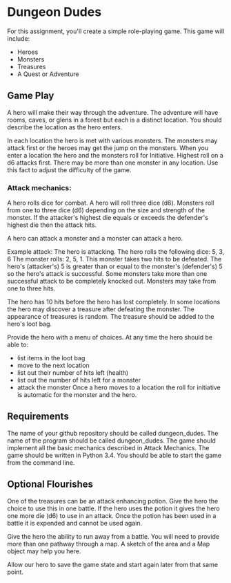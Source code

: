 # Dungeon Dudes
For this assignment, you'll create a simple role-playing game. This game will include:
*	Heroes
*	Monsters
*	Treasures
*	A Quest or Adventure
## Game Play
A hero will make their way through the adventure. The adventure will have rooms, caves, or glens in a forest but each is a distinct location. You should describe the location as the hero enters. 

In each location the hero is met with various monsters. The monsters may attack first or the heroes may get the jump on the monsters. When you enter a location the hero and the monsters roll for Initiative. Highest roll on a d6 attacks first. There may be more than one monster in any location. Use this fact to adjust the difficulty of the game.

### Attack mechanics:
A hero rolls dice for combat. A hero will roll three dice (d6). Monsters roll from one to three dice (d6) depending on the size and strength of the monster. If the attacker's highest die equals or exceeds the defender's highest die then the attack hits.

A hero can attack a monster and a monster can attack a hero. 

Example attack:
The hero is attacking.
The hero rolls the following dice: 5, 3, 6
The monster rolls: 2, 5, 1. This monster takes two hits to be defeated.
The hero's (attacker's) 5 is greater than or equal to the monster's (defender's) 5 so the hero's attack is successful. Some monsters take more than one successful attack to be completely knocked out. Monsters may take from one to three hits.

The hero has 10 hits before the hero has lost completely. In some locations the hero may discover a treasure after defeating the monster. The appearance of treasures is random. The treasure should be added to the hero's loot bag.

Provide the hero with a menu of choices. At any time the hero should be able to:
*	list items in the loot bag
*	move to the next location
*	list out their number of hits left (health)
*	list out the number of hits left for a monster
*	attack the monster
Once a hero moves to a location the roll for initiative is automatic for the monster and the hero.
## Requirements
The name of your github repository should be called dungeon_dudes. The name of the program should be called dungeon_dudes. The game should implement all the basic mechanics described in Attack Mechanics. The game should be written in Python 3.4. You should be able to start the game from the command line.
## Optional Flourishes
One of the treasures can be an attack enhancing potion. Give the hero the choice to use this in one battle. If the hero uses the potion it gives the hero one more die (d6) to use in an attack. Once the potion has been used in a battle it is expended and cannot be used again.

Give the hero the ability to run away from a battle. You will need to provide more than one pathway through a map. A sketch of the area and a Map object may help you here.

Allow our hero to save the game state and start again later from that same point.
